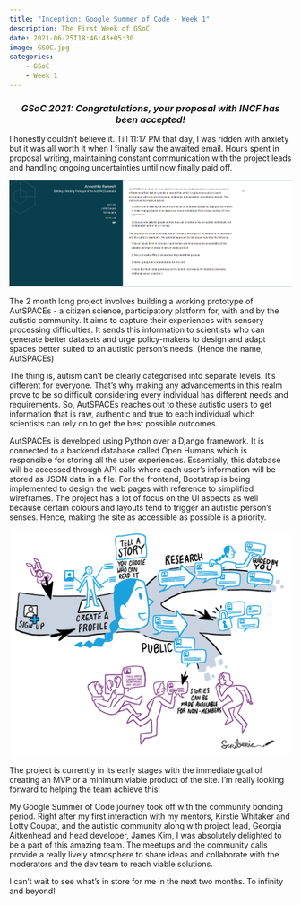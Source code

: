 ```yaml
---
title: "Inception: Google Summer of Code - Week 1"
description: The First Week of GSoC
date: 2021-06-25T18:46:43+05:30
image: GSOC.jpg
categories:
    - GSoC    
    - Week 1
---
```


### <div align="center"> *GSoC 2021: Congratulations, your proposal with INCF has been accepted!* </div>
 
I honestly couldn’t believe it. Till 11:17 PM that day, I was ridden with anxiety but it was all worth it when I finally saw the awaited email. Hours spent in proposal writing, maintaining constant communication with the project leads and handling ongoing uncertainties until now finally paid off. 

![GSoC 2021](gsoc.png)

The 2 month long project involves building a working prototype of AutSPACEs - a citizen science, participatory platform for, with and by the autistic community. It aims to capture their experiences with sensory processing difficulties. It sends this information to scientists who can generate better datasets and urge policy-makers to design and adapt spaces better suited to an autistic person’s needs. (Hence the name, AutSPACEs)

The thing is, autism can’t be clearly categorised into separate levels. It’s different for everyone. That’s why making any advancements in this realm prove to be so difficult considering every individual has different needs and requirements. So, AutSPACEs reaches out to these autistic users to get information that is raw, authentic and true to each individual which scientists can rely on to get the best possible outcomes.

AutSPACEs is developed using Python over a Django framework. It is connected to a backend database called Open Humans which is responsible for storing all the user experiences. Essentially, this database will be accessed through API calls where each user’s information will be stored as JSON data in a file. For the frontend, Bootstrap is being implemented to design the web pages with reference to simplified wireframes. The project has a lot of focus on the UI aspects as well because certain colours and layouts tend to trigger an autistic person’s senses. Hence, making the site as accessible as possible is a priority.

![How AutSPACEs Works](Citscicartoon.png)

The project is currently in its early stages with the immediate goal of creating an MVP or a minimum viable product of the site. I’m really looking forward to helping the team achieve this!

My Google Summer of Code journey took off with the community bonding period. Right after my first interaction with my mentors, Kirstie Whitaker and Lotty Coupat, and the autistic community along with project lead, Georgia Aitkenhead and head developer, James Kim, I was absolutely delighted to be a part of this amazing team. The meetups and the community calls provide a really lively atmosphere to share ideas and collaborate with the moderators and the dev team to reach viable solutions. 

I can’t wait to see what’s in store for me in the next two months. To infinity and beyond!


